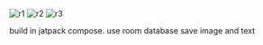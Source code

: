 ![r1](https://github.com/nxbitakinema/PHOTONOTE-ROOM/assets/93174599/01f16386-d3fc-4c8d-ba69-e9b63183f750) ![r2](https://github.com/nxbitakinema/PHOTONOTE-ROOM/assets/93174599/6ceed73b-a281-4fbb-8d73-b7e15fad6b0f) ![r3](https://github.com/nxbitakinema/PHOTONOTE-ROOM/assets/93174599/6823aef7-85da-48de-8291-6734b39513c5)

build in jatpack compose. use room database save image and text
